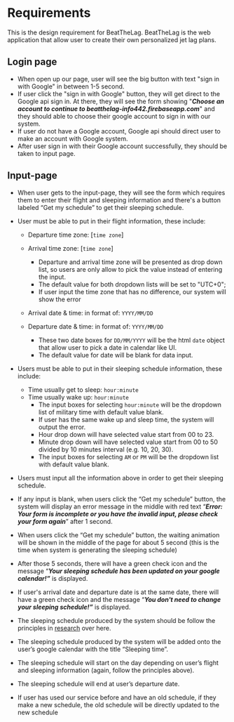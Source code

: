 # Requirements
This is the design requirement for BeatTheLag. BeatTheLag is the web application that allow user to create their own personalized jet lag plans.

## Login page
- When open up our page, user will see the big button with text "sign in with Google" in between 1-5 second.
- If user click the "sign in with Google" button, they will get direct to the Google api sign in. At there, they will see the form showing "***Choose an account to continue to beatthelag-info442.firebaseapp.com***" and they should able to choose their google account to sign in with our system.
- If user do not have a Google account, Google api should direct user to make an account with Google system.
- After user sign in with their Google account successfully, they should be taken to input page.

## Input-page
- When user gets to the input-page, they will see the form which requires them to enter their flight and sleeping information and there's a button labeled “Get my schedule” to get their sleeping schedule.

- User must be able to put in their flight information, these include:

    - Departure time zone: [`time zone`]
    - Arrival time zone: [`time zone`]
        - Departure and arrival time zone will be presented as drop down list, so users are only allow to pick the value instead of entering the input.
        - The default value for both dropdown lists will be set to "UTC+0";
        - If user input the time zone that has no difference, our system will show the error

     - Arrival date & time: in format of: `YYYY/MM/DD`  
     - Departure date & time: in format of: `YYYY/MM/DD`
        - These two date boxes for `DD/MM/YYYY` will be the html `date` object that allow user to pick a date in calendar like UI.
        - The default value for date will be blank for data input.  

- Users must be able to put in their sleeping schedule information, these include:
    - Time usually get to sleep: `hour:minute`
    - Time usually wake up: `hour:minute`
        - The input boxes for selecting `hour:minute` will be the dropdown list of military time with default value blank.
        - If user has the same wake up and sleep time, the system will output the error.
        - Hour drop down will have selected value start from 00 to 23.
        - Minute drop down will have selected value start from 00 to 50 divided by 10 minutes interval (e.g. 10, 20, 30).
        - The input boxes for selecting `AM` or `PM` will be the dropdown list with default value blank.

- Users must input all the information above in order to get their sleeping schedule.
- If any input is blank, when users click the “Get my schedule” button, the system will display an error message in the middle with red text “***Error: Your form is incomplete or you have the invalid input, please check your form again***” after 1 second.
- When users click the “Get my schedule” button, the waiting animation will be shown in the middle of the page for about 5 second (this is the time when system is generating the sleeping schedule)
- After those 5 seconds, there will have a green check icon and the message “***Your sleeping schedule has been updated on your google calendar!”*** is displayed.
- If user's arrival date and departure date is at the same date, there will have a green check icon and the message “***You don't need to change your sleeping schedule!”*** is displayed.
- The sleeping schedule produced by the system should be follow the principles in [research](https://www.ncbi.nlm.nih.gov/pmc/articles/PMC2829880/) over here.
- The sleeping schedule produced by the system will be added onto the user’s google calendar with the title “Sleeping time”.
- The sleeping schedule will start on the day depending on user’s flight and sleeping information (again, follow the principles above).
- The sleeping schedule will end at user’s departure date.

- If user has used our service before and have an old schedule, if they make a new schedule, the old schedule will be directly updated to the new schedule
